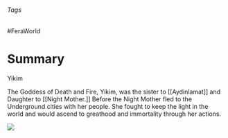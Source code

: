 ###### Tags

#FeraWorld

# Summary

Yikim 

The Goddess of Death and Fire, Yikim, was the sister to [[Aydinlamat]] and Daughter to [[Night Mother.]] Before the Night Mother fled to the Underground cities with her people. She fought to keep the light in the world and would ascend to greathood and immortality through her actions.  


![](Aydiniamat%20&%20Yikim.jpg)